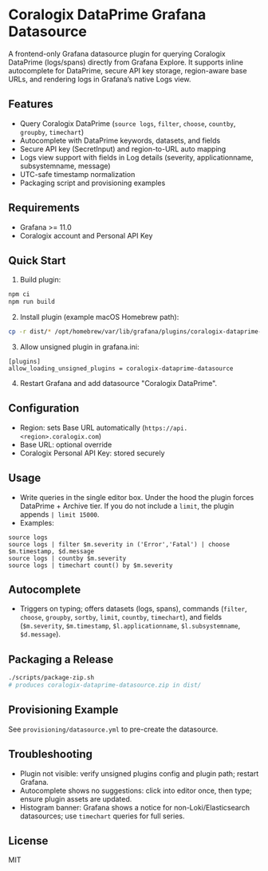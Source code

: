 # Coralogix DataPrime Grafana Datasource

A frontend-only Grafana datasource plugin for querying Coralogix DataPrime (logs/spans) directly from Grafana Explore. It supports inline autocomplete for DataPrime, secure API key storage, region-aware base URLs, and rendering logs in Grafana’s native Logs view.

## Features
- Query Coralogix DataPrime (`source logs`, `filter`, `choose`, `countby`, `groupby`, `timechart`)
- Autocomplete with DataPrime keywords, datasets, and fields
- Secure API key (SecretInput) and region-to-URL auto mapping
- Logs view support with fields in Log details (severity, applicationname, subsystemname, message)
- UTC-safe timestamp normalization
- Packaging script and provisioning examples

## Requirements
- Grafana >= 11.0
- Coralogix account and Personal API Key

## Quick Start
1. Build plugin:
```bash
npm ci
npm run build
```
2. Install plugin (example macOS Homebrew path):
```bash
cp -r dist/* /opt/homebrew/var/lib/grafana/plugins/coralogix-dataprime-datasource/
```
3. Allow unsigned plugin in grafana.ini:
```
[plugins]
allow_loading_unsigned_plugins = coralogix-dataprime-datasource
```
4. Restart Grafana and add datasource "Coralogix DataPrime".

## Configuration
- Region: sets Base URL automatically (`https://api.<region>.coralogix.com`)
- Base URL: optional override
- Coralogix Personal API Key: stored securely

## Usage
- Write queries in the single editor box. Under the hood the plugin forces DataPrime + Archive tier. If you do not include a `limit`, the plugin appends `| limit 15000`.
- Examples:
```
source logs
source logs | filter $m.severity in ('Error','Fatal') | choose $m.timestamp, $d.message
source logs | countby $m.severity
source logs | timechart count() by $m.severity
```

## Autocomplete
- Triggers on typing; offers datasets (logs, spans), commands (`filter`, `choose`, `groupby`, `sortby`, `limit`, `countby`, `timechart`), and fields (`$m.severity`, `$m.timestamp`, `$l.applicationname`, `$l.subsystemname`, `$d.message`).

## Packaging a Release
```bash
./scripts/package-zip.sh
# produces coralogix-dataprime-datasource.zip in dist/
```

## Provisioning Example
See `provisioning/datasource.yml` to pre-create the datasource.

## Troubleshooting
- Plugin not visible: verify unsigned plugins config and plugin path; restart Grafana.
- Autocomplete shows no suggestions: click into editor once, then type; ensure plugin assets are updated.
- Histogram banner: Grafana shows a notice for non-Loki/Elasticsearch datasources; use `timechart` queries for full series.

## License
MIT

